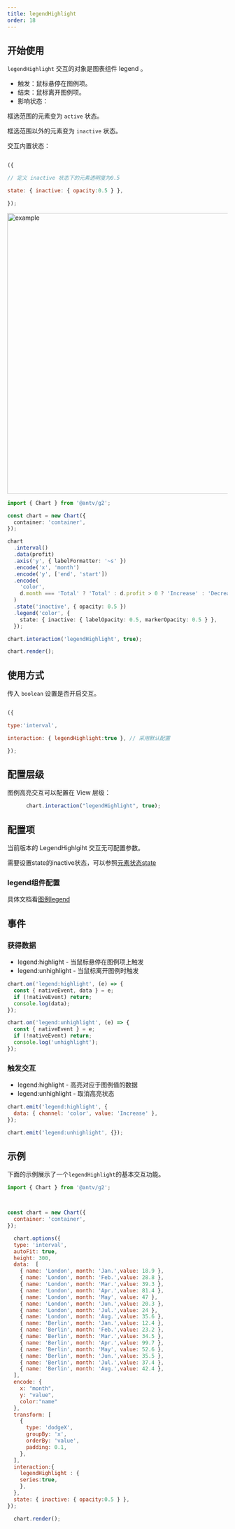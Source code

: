 ```yaml
---
title: legendHighlight
order: 18
---
```

## 开始使用

`legendHighlight` 交互的对象是图表组件 legend 。

- 触发：鼠标悬停在图例项。
- 结束：鼠标离开图例项。
- 影响状态：

框选范围的元素变为 `active` 状态。

框选范围以外的元素变为 `inactive` 状态。

交互内置状态：

```js

({

// 定义 inactive 状态下的元素透明度为0.5

state: { inactive: { opacity:0.5 } },

});

```


<img alt="example" src="https://mdn.alipayobjects.com/huamei_qa8qxu/afts/img/A*M4eVSKTMPs4AAAAAAAAAAAAADmJ7AQ/original" width="640">

```ts
import { Chart } from '@antv/g2';

const chart = new Chart({
  container: 'container',
});

chart
  .interval()
  .data(profit)
  .axis('y', { labelFormatter: '~s' })
  .encode('x', 'month')
  .encode('y', ['end', 'start'])
  .encode(
    'color',
    d.month === 'Total' ? 'Total' : d.profit > 0 ? 'Increase' : 'Decrease',
  )
  .state('inactive', { opacity: 0.5 })
  .legend('color', {
    state: { inactive: { labelOpacity: 0.5, markerOpacity: 0.5 } },
  });

chart.interaction('legendHighlight', true);

chart.render();
```

## 使用方式

传入 `boolean` 设置是否开启交互。

```js

({

type:'interval',

interaction: { legendHighlight:true }, // 采用默认配置

});

```

## 配置层级

图例高亮交互可以配置在 View 层级：

```js
      chart.interaction("legendHighlight", true);
```

## 配置项

当前版本的 LegendHighlgiht 交互无可配置参数。

需要设置state的inactive状态，可以参照[元素状态state](https://g6.antv.antgroup.com/manual/element/state)

### legend组件配置

具体文档看[图例legend](http://https://g2.antv.antgroup.com/manual/component/legend)

## 事件

### 获得数据

- legend:highlight - 当鼠标悬停在图例项上触发
- legend:unhighlight - 当鼠标离开图例时触发

```js
chart.on('legend:highlight', (e) => {
  const { nativeEvent, data } = e;
  if (!nativeEvent) return;
  console.log(data);
});

chart.on('legend:unhighlight', (e) => {
  const { nativeEvent } = e;
  if (!nativeEvent) return;
  console.log('unhighlight');
});
```

### 触发交互

- legend:highlight - 高亮对应于图例值的数据
- legend:unhighlight - 取消高亮状态

```js
chart.emit('legend:highlight', {
  data: { channel: 'color', value: 'Increase' },
});

chart.emit('legend:unhighlight', {});
```

## 示例
下面的示例展示了一个```legendHighlight```的基本交互功能。

```js | ob { autoMount: true }
import { Chart } from '@antv/g2';



const chart = new Chart({
  container: 'container',
});

  chart.options({
  type: 'interval',
  autoFit: true,
  height: 300,
  data:  [
    { name: 'London', month: 'Jan.',value: 18.9 },
    { name: 'London', month: 'Feb.',value: 28.8 },
    { name: 'London', month: 'Mar.',value: 39.3 },
    { name: 'London', month: 'Apr.',value: 81.4 },
    { name: 'London', month: 'May', value: 47 },
    { name: 'London', month: 'Jun.',value: 20.3 },
    { name: 'London', month: 'Jul.',value: 24 },
    { name: 'London', month: 'Aug.',value: 35.6 },
    { name: 'Berlin', month: 'Jan.',value: 12.4 },
    { name: 'Berlin', month: 'Feb.',value: 23.2 },
    { name: 'Berlin', month: 'Mar.',value: 34.5 },
    { name: 'Berlin', month: 'Apr.',value: 99.7 },
    { name: 'Berlin', month: 'May', value: 52.6 },
    { name: 'Berlin', month: 'Jun.',value: 35.5 },
    { name: 'Berlin', month: 'Jul.',value: 37.4 },
    { name: 'Berlin', month: 'Aug.',value: 42.4 },
  ],
  encode: {
    x: "month", 
    y: "value", 
    color:"name"
  },
  transform: [
    {
      type: 'dodgeX',
      groupBy: 'x',
      orderBy: 'value',
      padding: 0.1,
    },
  ],
  interaction:{
    legendHighlight : {
    series:true,
    },
  },
  state: { inactive: { opacity:0.5 } },
});

  chart.render();
```
